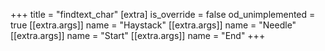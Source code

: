 +++
title = "findtext_char"
[extra]
is_override = false
od_unimplemented = true
[[extra.args]]
name = "Haystack"
[[extra.args]]
name = "Needle"
[[extra.args]]
name = "Start"
[[extra.args]]
name = "End"
+++